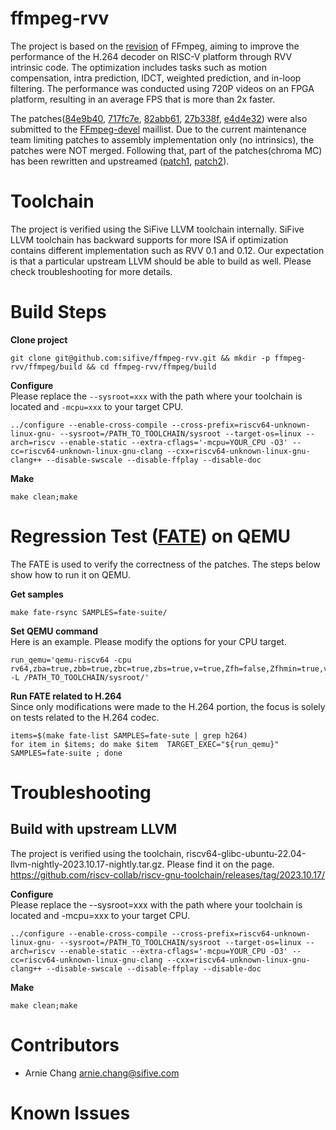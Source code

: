 # ffmpeg-rvv
The project is based on the [revision](https://git.ffmpeg.org/gitweb/ffmpeg.git/commit/1440bf15e2b911cb41b88f2340878ca596d987c0) of FFmpeg,
aiming to improve the performance of the H.264 decoder on RISC-V platform through RVV intrinsic code.
The optimization includes tasks such as motion compensation, intra prediction, IDCT, weighted prediction, and in-loop filtering.
The performance was conducted using 720P videos on an FPGA platform, resulting in an average FPS that is more than 2x faster.

The patches([84e9b40](https://github.com/sifive/ffmpeg-rvv/commit/84e9b40464ba343b5426b89cd2cad95fe5cce1e8), [717fc7e](https://github.com/sifive/ffmpeg-rvv/commit/717fc7eae965ce6899e9f6d7ba1902baa8fdc97e), [82abb61](https://github.com/sifive/ffmpeg-rvv/commit/82abb61ea15c14c6bf958492bcf0fcc85b5ef9d5), [27b338f](https://github.com/sifive/ffmpeg-rvv/commit/27b338f265c1a54d2684892cd4df451346f898cc), [e4d4e32](https://github.com/sifive/ffmpeg-rvv/commit/e4d4e32d785b55039fd6fc86ae771c8930bdae37)) were also submitted to the [FFmpeg-devel](https://ffmpeg.org/pipermail/ffmpeg-devel/2023-May/309386.html) maillist. Due to the current maintenance team limiting patches to assembly implementation only (no intrinsics), the patches were NOT merged. Following that, part of the patches(chroma MC) has been rewritten and upstreamed ([patch1](https://git.ffmpeg.org/gitweb/ffmpeg.git/commit/c5508f60c255f7c3c17ac84d0d9c0033094d8a96), [patch2](https://git.ffmpeg.org/gitweb/ffmpeg.git/commit/8d1316e51561882a30a3febb77f600a8bb6a5034)).

# Toolchain
The project is verified using the SiFive LLVM toolchain internally. SiFive LLVM toolchain has backward supports for more ISA if optimization contains different implementation such as RVV 0.1 and 0.12. Our expectation is that a particular upstream LLVM should be able to build as well. Please check troubleshooting for more details.

# Build Steps
**Clone project**
```
git clone git@github.com:sifive/ffmpeg-rvv.git && mkdir -p ffmpeg-rvv/ffmpeg/build && cd ffmpeg-rvv/ffmpeg/build
```
**Configure**  
Please replace the `--sysroot=xxx` with the path where your toolchain is located and `-mcpu=xxx` to your target CPU.
```
../configure --enable-cross-compile --cross-prefix=riscv64-unknown-linux-gnu- --sysroot=/PATH_TO_TOOLCHAIN/sysroot --target-os=linux --arch=riscv --enable-static --extra-cflags='-mcpu=YOUR_CPU -O3' --cc=riscv64-unknown-linux-gnu-clang --cxx=riscv64-unknown-linux-gnu-clang++ --disable-swscale --disable-ffplay --disable-doc
```
**Make**
```
make clean;make
```

# Regression Test ([FATE](http://ffmpeg.org/fate.html)) on QEMU
The FATE is used to verify the correctness of the patches. The steps below show how to run it on QEMU.

**Get samples**
```
make fate-rsync SAMPLES=fate-suite/
```

**Set QEMU command**  
Here is an example. Please modify the options for your CPU target.
```
run_qemu='qemu-riscv64 -cpu rv64,zba=true,zbb=true,zbc=true,zbs=true,v=true,Zfh=false,Zfhmin=true,vlen=512,elen=64,vext_spec=v1.0 -L /PATH_TO_TOOLCHAIN/sysroot/'
```

**Run FATE related to H.264**  
Since only modifications were made to the H.264 portion, the focus is solely on tests related to the H.264 codec.
```
items=$(make fate-list SAMPLES=fate-sute | grep h264)
for item in $items; do make $item  TARGET_EXEC="${run_qemu}" SAMPLES=fate-suite ; done
```

# Troubleshooting
## Build with upstream LLVM
The project is verified using the toolchain, riscv64-glibc-ubuntu-22.04-llvm-nightly-2023.10.17-nightly.tar.gz.
Please find it on the page.
https://github.com/riscv-collab/riscv-gnu-toolchain/releases/tag/2023.10.17/

**Configure**  
Please replace the --sysroot=xxx with the path where your toolchain is located and -mcpu=xxx to your target CPU.
```
../configure --enable-cross-compile --cross-prefix=riscv64-unknown-linux-gnu- --sysroot=/PATH_TO_TOOLCHAIN/sysroot --target-os=linux --arch=riscv --enable-static --extra-cflags='-mcpu=YOUR_CPU -O3' --cc=riscv64-unknown-linux-gnu-clang --cxx=riscv64-unknown-linux-gnu-clang++ --disable-swscale --disable-ffplay --disable-doc
```

**Make**  
```
make clean;make
```
# Contributors
- Arnie Chang <arnie.chang@sifive.com>

# Known Issues

